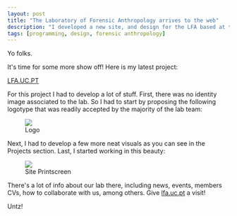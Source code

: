```yaml
---
layout: post
title: "The Laboratory of Forensic Anthropology arrives to the web"
description: "I developed a new site, and design for the LFA based at the Departament of Life Science, University of Coimbra"
tags: [programming, design, forensic anthropology]
---
```


Yo folks.

It's time for some more show off! Here is my latest project:


<a href = "http://lfa.uc.pt" target = "_blank">LFA.UC.PT</a>

For this project I had to develop a lot of stuff. First, there was no identity image associated to the lab. So I had to start by proposing the following logotype that was readily accepted by the majority of the lab team:


<figure>
	<a href = "http://lfa.uc.pt" target = "_blank"><img src="http://jcoelho.com/images/LogoLFAUC-no_band_transparent.png"/></a>
	<figcaption>Logo</figcaption>
</figure>

Next, I had to develop a few more neat visuals as you can see in the Projects section. Last, I started working in this beauty:

  
<figure>
	<a href = "http://lfa.uc.pt" target = "_blank"><img src="http://jcoelho.com/images/LFA-websitedesign.png"/></a>
	<figcaption>Site Printscreen</figcaption>
</figure>

There's a lot of info about our lab there, including news, events, members CVs, how to collaborate with us, among others. Give <a href = "http://lfa.uc.pt" target = "_blank">lfa.uc.pt</a> a visit!

Untz!

